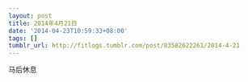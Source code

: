 ```yaml
---
layout: post
title: 2014年4月21日
date: '2014-04-23T10:59:33+08:00'
tags: []
tumblr_url: http://fitlogs.tumblr.com/post/83582622261/2014-4-21
---
```

马后休息
